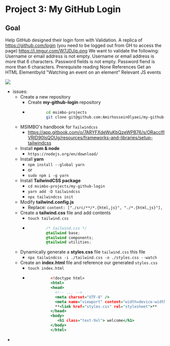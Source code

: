 # Project 3: My GitHub Login
## Goal
Help GitHub designed their login form with Validation. A replica of https://github.com/login (you need to be logged out from GH to access the page)
https://i.imgur.com/W7JDJip.png
We want to validate the following:
Username or email address is not empty.
Username or email address is more that 6 characters.
Password fields is not empty.
Password fiend is more than 6 characters.
Prerequisite reading
None
References
Get an HTML ElementbyId
"Watching an event on an element"
Relevant JS events

![](https://i.imgur.com/CWtnBg7.png)

- issues:  
	- Create a new repository  
		- Create **my-github-login** repository  
		-  
		  ``` bash
		  		  cd msimbo-projects
		  		  git clone git@github.com:AmirhosseinOlyaei/my-github-login.git
		  ```
	- MSIMBO's handbook for `Tailwindcss`  
		- https://app.gitbook.com/o/7ARYFXdeWuKbQzeWPB76/s/ORacclflVRID90lsQOUg/resources/frameworks-and-libraries/setup-tailwindcss  
	- Install **npm & node**  
		- `https://nodejs.org/en/download/`  
	- Install **yarn**  
		- `npm install --global yarn`  
		- or  
		- `sudo npm i -g yarn`  
	- Install **TailwindCSS package**  
		- `cd msimbo-projects/my-github-login`  
		- `yarn add -D tailwindcss`  
		- `npx tailwindcss init`  
	- Modify **tailwind.config.js**  
		- Replace: `content: ["./src/**/*.{html,js}", "./*.{html,js}"],`  
	- Create a **tailwind.css** file and add contents  
		- `touch tailwind.css`  
		-  
		  ``` tailwind.css
		  		  /* tailwind.css */
		  		  @tailwind base;
		  		  @tailwind components;
		  		  @tailwind utilities;
		  ```
	- Dynamically generate a **styles.css** file `tailwind.css` this file  
		- `npx tailwindcss -i ./tailwind.css -o ./styles.css --watch`  
	- Create an **index.html** file and reference our generated `styles.css`  
		- `touch index.html`  
		-  
		  ``` index.html
		  		  	<!doctype html>
		  		  	<html>
		  		  	<head>
		  		  	  <!-- ... -->
		  		  	  <meta charset="UTF-8" />
		  		  	  <meta name="viewport" content="width=device-width, initial-scale=1.0" />
		  		  	  **<link href="styles.css" rel="stylesheet">**
		  		  	</head>
		  		  	<body>
		  		  	   <h1 class="text-9xl"> welcome</h1>
		  		  	</body>
		  		  	</html>
		  ```
-  